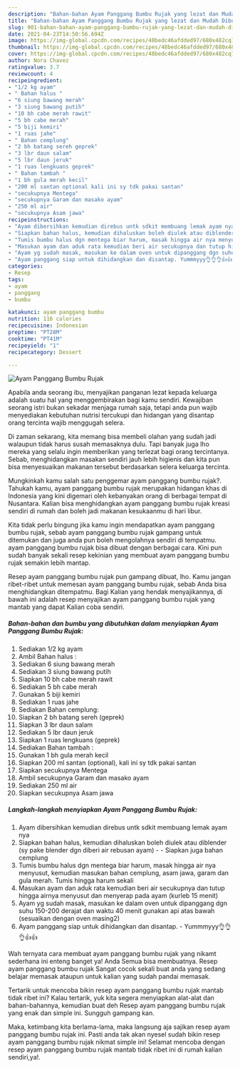 ```yaml
---
description: "Bahan-bahan Ayam Panggang Bumbu Rujak yang lezat dan Mudah Dibuat"
title: "Bahan-bahan Ayam Panggang Bumbu Rujak yang lezat dan Mudah Dibuat"
slug: 901-bahan-bahan-ayam-panggang-bumbu-rujak-yang-lezat-dan-mudah-dibuat
date: 2021-04-23T14:50:56.694Z
image: https://img-global.cpcdn.com/recipes/48bedc46afdded97/680x482cq70/ayam-panggang-bumbu-rujak-foto-resep-utama.jpg
thumbnail: https://img-global.cpcdn.com/recipes/48bedc46afdded97/680x482cq70/ayam-panggang-bumbu-rujak-foto-resep-utama.jpg
cover: https://img-global.cpcdn.com/recipes/48bedc46afdded97/680x482cq70/ayam-panggang-bumbu-rujak-foto-resep-utama.jpg
author: Nora Chavez
ratingvalue: 3.7
reviewcount: 4
recipeingredient:
- "1/2 kg ayam"
- " Bahan halus "
- "6 siung bawang merah"
- "3 siung bawang putih"
- "10 bh cabe merah rawit"
- "5 bh cabe merah"
- "5 biji kemiri"
- "1 ruas jahe"
- " Bahan cemplung"
- "2 bh batang sereh geprek"
- "3 lbr daun salam"
- "5 lbr daun jeruk"
- "1 ruas lengkuans geprek"
- " Bahan tambah "
- "1 bh gula merah kecil"
- "200 ml santan optional kali ini sy tdk pakai santan"
- "secukupnya Mentega"
- "secukupnya Garam dan masako ayam"
- "250 ml air"
- "secukupnya Asam jawa"
recipeinstructions:
- "Ayam dibersihkan kemudian direbus untk sdkit membuang lemak ayam nya"
- "Siapkan bahan halus, kemudian dihaluskan boleh diulek atau diblender (sy pake blender dgn diberi air rebusan ayam)  Siapkan juga bahan cemplung"
- "Tumis bumbu halus dgn mentega biar harum, masak hingga air nya menyusut, kemudian masukan bahan cemplung, asam jawa, garam dan gula merah. Tumis hingga harum sekali"
- "Masukan ayam dan aduk rata kemudian beri air secukupnya dan tutup hingga airnya menyusut dan menyerap pada ayam (kurleb 15 menit)"
- "Ayam yg sudah masak, masukan ke dalam oven untuk dipanggang dgn suhu 150-200 derajat dan waktu 40 menit gunakan api atas bawah (sesuaikan dengan oven masing2)"
- "Ayam panggang siap untuk dihidangkan dan disantap. Yummmyyy👌👌👌👍👍"
categories:
- Resep
tags:
- ayam
- panggang
- bumbu

katakunci: ayam panggang bumbu 
nutrition: 116 calories
recipecuisine: Indonesian
preptime: "PT28M"
cooktime: "PT41M"
recipeyield: "1"
recipecategory: Dessert

---
```



![Ayam Panggang Bumbu Rujak](https://img-global.cpcdn.com/recipes/48bedc46afdded97/680x482cq70/ayam-panggang-bumbu-rujak-foto-resep-utama.jpg)

Apabila anda seorang ibu, menyajikan panganan lezat kepada keluarga adalah suatu hal yang menggembirakan bagi kamu sendiri. Kewajiban seorang istri bukan sekadar menjaga rumah saja, tetapi anda pun wajib menyediakan kebutuhan nutrisi tercukupi dan hidangan yang disantap orang tercinta wajib menggugah selera.

Di zaman  sekarang, kita memang bisa membeli olahan yang sudah jadi walaupun tidak harus susah memasaknya dulu. Tapi banyak juga lho mereka yang selalu ingin memberikan yang terlezat bagi orang tercintanya. Sebab, menghidangkan masakan sendiri jauh lebih higienis dan kita pun bisa menyesuaikan makanan tersebut berdasarkan selera keluarga tercinta. 



Mungkinkah kamu salah satu penggemar ayam panggang bumbu rujak?. Tahukah kamu, ayam panggang bumbu rujak merupakan hidangan khas di Indonesia yang kini digemari oleh kebanyakan orang di berbagai tempat di Nusantara. Kalian bisa menghidangkan ayam panggang bumbu rujak kreasi sendiri di rumah dan boleh jadi makanan kesukaanmu di hari libur.

Kita tidak perlu bingung jika kamu ingin mendapatkan ayam panggang bumbu rujak, sebab ayam panggang bumbu rujak gampang untuk ditemukan dan juga anda pun boleh mengolahnya sendiri di tempatmu. ayam panggang bumbu rujak bisa dibuat dengan berbagai cara. Kini pun sudah banyak sekali resep kekinian yang membuat ayam panggang bumbu rujak semakin lebih mantap.

Resep ayam panggang bumbu rujak pun gampang dibuat, lho. Kamu jangan ribet-ribet untuk memesan ayam panggang bumbu rujak, sebab Anda bisa menghidangkan ditempatmu. Bagi Kalian yang hendak menyajikannya, di bawah ini adalah resep menyajikan ayam panggang bumbu rujak yang mantab yang dapat Kalian coba sendiri.

<!--inarticleads1-->

##### Bahan-bahan dan bumbu yang dibutuhkan dalam menyiapkan Ayam Panggang Bumbu Rujak:

1. Sediakan 1/2 kg ayam
1. Ambil  Bahan halus :
1. Sediakan 6 siung bawang merah
1. Sediakan 3 siung bawang putih
1. Siapkan 10 bh cabe merah rawit
1. Sediakan 5 bh cabe merah
1. Gunakan 5 biji kemiri
1. Sediakan 1 ruas jahe
1. Sediakan  Bahan cemplung:
1. Siapkan 2 bh batang sereh (geprek)
1. Siapkan 3 lbr daun salam
1. Sediakan 5 lbr daun jeruk
1. Siapkan 1 ruas lengkuans (geprek)
1. Sediakan  Bahan tambah :
1. Gunakan 1 bh gula merah kecil
1. Siapkan 200 ml santan (optional), kali ini sy tdk pakai santan
1. Siapkan secukupnya Mentega
1. Ambil secukupnya Garam dan masako ayam
1. Sediakan 250 ml air
1. Siapkan secukupnya Asam jawa




<!--inarticleads2-->

##### Langkah-langkah menyiapkan Ayam Panggang Bumbu Rujak:

1. Ayam dibersihkan kemudian direbus untk sdkit membuang lemak ayam nya
1. Siapkan bahan halus, kemudian dihaluskan boleh diulek atau diblender (sy pake blender dgn diberi air rebusan ayam) -  - Siapkan juga bahan cemplung
1. Tumis bumbu halus dgn mentega biar harum, masak hingga air nya menyusut, kemudian masukan bahan cemplung, asam jawa, garam dan gula merah. Tumis hingga harum sekali
1. Masukan ayam dan aduk rata kemudian beri air secukupnya dan tutup hingga airnya menyusut dan menyerap pada ayam (kurleb 15 menit)
1. Ayam yg sudah masak, masukan ke dalam oven untuk dipanggang dgn suhu 150-200 derajat dan waktu 40 menit gunakan api atas bawah (sesuaikan dengan oven masing2)
1. Ayam panggang siap untuk dihidangkan dan disantap. - Yummmyyy👌👌👌👍👍




Wah ternyata cara membuat ayam panggang bumbu rujak yang nikamt sederhana ini enteng banget ya! Anda Semua bisa membuatnya. Resep ayam panggang bumbu rujak Sangat cocok sekali buat anda yang sedang belajar memasak ataupun untuk kalian yang sudah pandai memasak.

Tertarik untuk mencoba bikin resep ayam panggang bumbu rujak mantab tidak ribet ini? Kalau tertarik, yuk kita segera menyiapkan alat-alat dan bahan-bahannya, kemudian buat deh Resep ayam panggang bumbu rujak yang enak dan simple ini. Sungguh gampang kan. 

Maka, ketimbang kita berlama-lama, maka langsung aja sajikan resep ayam panggang bumbu rujak ini. Pasti anda tak akan nyesel sudah bikin resep ayam panggang bumbu rujak nikmat simple ini! Selamat mencoba dengan resep ayam panggang bumbu rujak mantab tidak ribet ini di rumah kalian sendiri,ya!.

